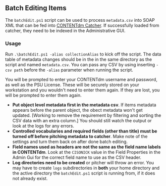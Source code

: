 ## Batch Editing Items
The `batchEdit.ps1` script can be used to process `metadata.csv` into SOAP XML that can be fed into [CONTENTdm Catcher](https://www.oclc.org/support/services/contentdm/help/add-ons-help/contentdm-catcher.en.html). If successfully loaded from catcher, they need to be indexed in the Administrative GUI.

### Usage
Run `.\batchEdit.ps1 -alias collectionAlias` to kick off the script. The data table of metadata changes should be in the in the same directory as the script and named `metadata.csv`. You can pass any CSV by using inserting `-csv path` before the `-alias` parameter when running the script.

You will be prompted to enter your CONTENTdm username and password, as well as the PSU License. These will be securely stored on your workstation and you wouldn't need to enter them again. If they are lost, you will be prompted to enter them again.

  * **Put object level metadata first in the metadata csv**. If items metadata appears before the parent object, the obect metadata won't get updated. [Working to remove the requirement by filtering and sorting the CSV data with an extra column.] You should still watch the output or look at the logs for any errors.
  * **Controlled vocabularies and required fields (other than title) must be turned off before pitching metadata to catcher**. Make note of the settings and turn them back on after done batch editing.
  * **Field names used as headers are not the same as the field name labels in CONTENTdm**. Look at the `CISONICK` value in the Field Properties in the Admin Gui for the correct field name to use as the CSV header.
  * **Log directories need to be created** or pitcher will throw an error. You may have to create `logs` subdirectories in **both** your home directory and the active directory the `batchEdit.ps1` script is running from, if it does not already exist.